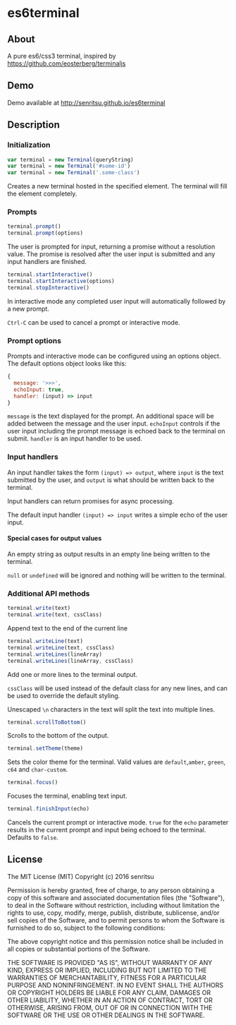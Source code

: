 # es6terminal

## About

A pure es6/css3 terminal, inspired by https://github.com/eosterberg/terminaljs

## Demo

Demo available at http://senritsu.github.io/es6terminal

## Description

### Initialization

```javascript
var terminal = new Terminal(queryString)
var terminal = new Terminal('#some-id')
var terminal = new Terminal('.some-class')
```

Creates a new terminal hosted in the specified element. The terminal will fill the element completely.

### Prompts

```javascript
terminal.prompt()
terminal.prompt(options)
```
The user is prompted for input, returning a promise without a resolution value. The promise is resolved after the user input is submitted and any input handlers are finished.

```javascript
terminal.startInteractive()
terminal.startInteractive(options)
terminal.stopInteractive()
```

In interactive mode any completed user input will automatically followed by a new prompt.

`Ctrl-C` can be used to cancel a prompt or interactive mode.

### Prompt options

Prompts and interactive mode can be configured using an options object. The default options object looks like this:

```javascript
{
  message: '>>>',
  echoInput: true,
  handler: (input) => input
}
```

`message` is the text displayed for the prompt. An additional space will be added between the message and the user input.
`echoInput` controls if the user input including the prompt message is echoed back to the terminal on submit.
`handler` is an input handler to be used.

### Input handlers

An input handler takes the form `(input) => output`, where `input` is the text submitted by the user, and `output` is what should be written back to the terminal.

Input handlers can return promises for async processing.

The default input handler `(input) => input` writes a simple echo of the user input.

#### Special cases for output values

An empty string as output results in an empty line being written to the terminal. 

`null` or `undefined` will be ignored and nothing will be written to the terminal.

### Additional API methods

```javascript
terminal.write(text)
terminal.write(text, cssClass)
```

Append text to the end of the current line

```javascript
terminal.writeLine(text)
terminal.writeLine(text, cssClass)
terminal.writeLines(lineArray)
terminal.writeLines(lineArray, cssClass)
```

Add one or more lines to the terminal output.

`cssClass` will be used instead of the default class for any new lines, and can be used to override the default styling.

Unescaped `\n` characters in the text will split the text into multiple lines.

```javascript
terminal.scrollToBottom()
```

Scrolls to the bottom of the output.

```javascript
terminal.setTheme(theme)
```

Sets the color theme for the terminal. Valid values are `default`,`amber`, `green`, `c64` and `char-custom`.

```javascript
terminal.focus()
```

Focuses the terminal, enabling text input.

```javascript
terminal.finishInput(echo)
```

Cancels the current prompt or interactive mode. `true` for the `echo` parameter results in the current prompt and input being echoed to the terminal. Defaults to `false`.

## License

The MIT License (MIT)
Copyright (c) 2016 senritsu

Permission is hereby granted, free of charge, to any person obtaining a copy of this software and associated documentation files (the "Software"), to deal in the Software without restriction, including without limitation the rights to use, copy, modify, merge, publish, distribute, sublicense, and/or sell copies of the Software, and to permit persons to whom the Software is furnished to do so, subject to the following conditions:

The above copyright notice and this permission notice shall be included in all copies or substantial portions of the Software.

THE SOFTWARE IS PROVIDED "AS IS", WITHOUT WARRANTY OF ANY KIND, EXPRESS OR IMPLIED, INCLUDING BUT NOT LIMITED TO THE WARRANTIES OF MERCHANTABILITY, FITNESS FOR A PARTICULAR PURPOSE AND NONINFRINGEMENT. IN NO EVENT SHALL THE AUTHORS OR COPYRIGHT HOLDERS BE LIABLE FOR ANY CLAIM, DAMAGES OR OTHER LIABILITY, WHETHER IN AN ACTION OF CONTRACT, TORT OR OTHERWISE, ARISING FROM, OUT OF OR IN CONNECTION WITH THE SOFTWARE OR THE USE OR OTHER DEALINGS IN THE SOFTWARE.
